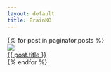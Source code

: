 ```yaml
---
layout: default
title: BrainKO
---
```


<div class="gallery">
	{% for post in paginator.posts %}
		<div class="item">
			<a class="item-inner" href="{{ post.url }}">
				<div class="item-image"><img src="/thumbnails/{{ post.thumbnail }}"></div>
				<div class="item-name">{{ post.title }}</div>
			</a>
		</div>
	{% endfor %}
</div>